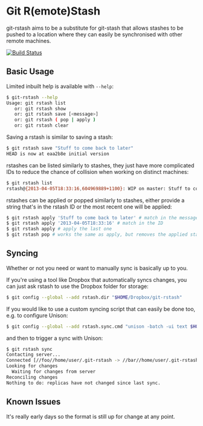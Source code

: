 Git R(emote)Stash
==============================

git-rstash aims to be a substitute for git-stash that allows stashes to be pushed to a location where they can easily be synchronised with other remote machines.

[![Build Status](https://travis-ci.org/neerolyte/git-rstash.png)](https://travis-ci.org/neerolyte/git-rstash)

Basic Usage
------------------------------

Limited inbuilt help is available with `--help`:
```bash
$ git-rstash --help
Usage: git rstash list
   or: git rstash show
   or: git rstash save [<message>]
   or: git rstash ( pop | apply )
   or: git rstash clear
```

Saving a rstash is similar to saving a stash:
```bash
$ git rstash save "Stuff to come back to later"
HEAD is now at eaa2b8e initial version
```

rstashes can be listed similarly to stashes, they just have more complicated IDs to reduce the chance of collision when working on distinct machines:
```bash
$ git rstash list
rstash@{2013-04-05T18:33:16,604969889+1100}: WIP on master: Stuff to come back to later
```

rstashes can be applied or popped similarly to stashes, either provide a string that's in the rstash ID or the most recent one will be applied:
```bash
$ git rstash apply 'Stuff to come back to later' # match in the message
$ git rstash apply '2013-04-05T18:33:16' # match in the ID
$ git rstash apply # apply the last one
$ git rstash pop # works the same as apply, but removes the applied stash from the list
```

Syncing
-------------------------------

Whether or not you need or want to manually sync is basically up to you.

If you're using a tool like Dropbox that automatically syncs changes, you can just ask rstash to use the Dropbox folder for storage:
```bash
$ git config --global --add rstash.dir "$HOME/Dropbox/git-rstash"
```

If you would like to use a custom syncing script that can easily be done too, e.g. to configure Unison:
```bash
$ git config --global --add rstash.sync.cmd "unison -batch -ui text $HOME/.git-rstash ssh://<your server>/.git-rstash")'
```

and then to trigger a sync with Unison:
```bash
$ git rstash sync
Contacting server...
Connected [//foo//home/user/.git-rstash -> //bar//home/user/.git-rstash]
Looking for changes
  Waiting for changes from server
Reconciling changes
Nothing to do: replicas have not changed since last sync.
```

Known Issues
-------------------------------

It's really early days so the format is still up for change at any point.
